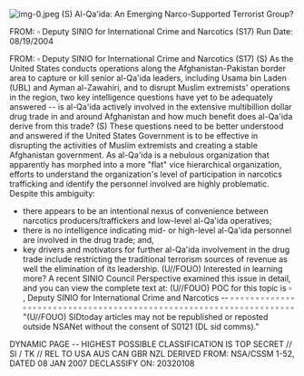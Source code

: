 ![img-0.jpeg](img-0.jpeg)
(S) Al-Qa'ida: An Emerging Narco-Supported Terrorist Group?

FROM: $\square$
Deputy SINIO for International Crime and Narcotics (S17) Run Date: 08/19/2004

FROM: $\square$
Deputy SINIO for International Crime and Narcotics (S17)
(S) As the United States conducts operations along the Afghanistan-Pakistan border area to capture or kill senior al-Qa'ida leaders, including Usama bin Laden (UBL) and Ayman al-Zawahiri, and to disrupt Muslim extremists' operations in the region, two key intelligence questions have yet to be adequately answered -- is al-Qa'ida actively involved in the extensive multibillion dollar drug trade in and around Afghanistan and how much benefit does al-Qa'ida derive from this trade?
(S) These questions need to be better understood and answered if the United States Government is to be effective in disrupting the activities of Muslim extremists and creating a stable Afghanistan government. As al-Qa'ida is a nebulous organization that apparently has morphed into a more "flat" vice hierarchical organization, efforts to understand the organization's level of participation in narcotics trafficking and identify the personnel involved are highly problematic. Despite this ambiguity:

- there appears to be an intentional nexus of convenience between narcotics producers/traffickers and low-level al-Qa'ida operatives;
- there is no intelligence indicating mid- or high-level al-Qa'ida personnel are involved in the drug trade; and,
- key drivers and motivators for further al-Qa'ida involvement in the drug trade include restricting the traditional terrorism sources of revenue as well the elimination of its leadership.
(U//FOUO) Interested in learning more? A recent SINIO Council Perspective examined this issue in detail, and you can view the complete text at:
(U//FOUO) POC for this topic is $\square$ , Deputy SINIO for International Crime and Narcotics -- $\square$ $\square$ $\square$ $\square$ $\square$ $\square$ $\square$ $\square$ $\square$ $\square$ $\square$ $\square$ $\square$ $\square$ $\square$ $\square$ $\square$ $\square$ $\square$ $\square$ $\square$ $\square$ $\square$ $\square$ $\square$ $\square$ $\square$ $\square$ $\square$ $\square$ $\square$ $\square$ $\square$ $\square$ $\square$ $\square$ $\square$ $\square$ $\square$ $\square$ $\square$ $\square$ $\square$ $\square$ $\square$ $\square$ $\square$ $\square$ $\square$ $\square$ $\square$ $\square$ $\square$ $\square$ $\square$ $\square$ $\square$ $\square$ $\square$ $\square$ $\square$ $\square$ $\square$ $\square$ $\square$ $\square$ $\square$
"(U//FOUO) SIDtoday articles may not be republished or reposted outside NSANet without the consent of S0121 (DL sid comms)."

DYNAMIC PAGE -- HIGHEST POSSIBLE CLASSIFICATION IS
TOP SECRET // SI / TK // REL TO USA AUS CAN GBR NZL
DERIVED FROM: NSA/CSSM 1-52, DATED 08 JAN 2007 DECLASSIFY ON: 20320108
